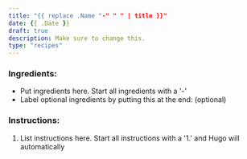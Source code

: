 ```yaml
---
title: "{{ replace .Name "-" " " | title }}"
date: {{ .Date }}
draft: true
description: Make sure to change this.
type: "recipes"
---
```


### Ingredients:

- Put ingredients here. Start all ingredients with a '-'
- Label optional ingredients by putting this at the end: (optional)

### Instructions:

1. List instructions here. Start all instructions with a '1.' and Hugo will automatically  